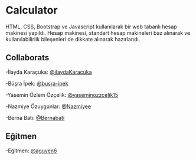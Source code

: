 # Calculator
HTML, CSS, Bootstrap ve Javascript kullanılarak bir web tabanlı hesap makinesi yapıldı. 
Hesap makinesi, standart hesap makineleri baz alınarak ve kullanılabilirlik bileşenleri de dikkate alınarak hazırlandı. 

## Collaborats
-İlayda Karaçuka:  [@ilaydaKaracuka](https://github.com/ilaydaKaracuka)  

-Büşra İpek:  [@busra-ipek](https://github.com/busra-ipek)

-Yasemin Özlem Özçelik:  [@yaseminozzcelik15](https://github.com/yaseminozzcelik15)

-Nazmiye Özuygunlar:  [@Nazmiyee](https://github.com/Nazmiyee)

-Berna Batı:  [@Bernabati](https://github.com/Bernabati)

## Eğitmen
-Eğitmen:  [@aguven6](https://github.com/aguven6)
